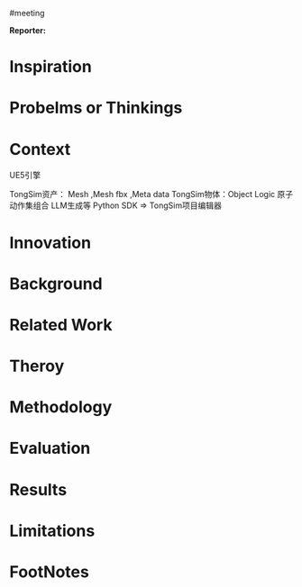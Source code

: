 #meeting 

**Reporter:**  

# Inspiration
# Probelms or Thinkings 
# Context
UE5引擎


TongSim资产： Mesh ,Mesh fbx ,Meta data
TongSim物体：Object Logic
原子动作集组合 LLM生成等
Python SDK $\Longrightarrow$ TongSim项目编辑器
# Innovation
# Background
# Related Work
# Theroy
# Methodology
# Evaluation
# Results
# Limitations
# FootNotes
